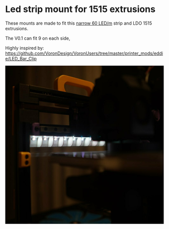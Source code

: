 # Led strip mount for 1515 extrusions #

These mounts are made to fit this [narrow 60 LED/m](https://www.adafruit.com/product/2959) strip and LDO 1515 extrusions.

The V0.1 can fit 9 on each side,

Highly inspired by: https://github.com/VoronDesign/VoronUsers/tree/master/printer_mods/eddie/LED_Bar_Clip

![LED strip](../../images/V0%20LED%20Strip.jpg)
